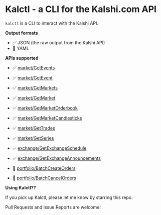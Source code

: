 # Kalctl - a CLI for the Kalshi.com API

`kalctl` is a CLI to interact with the Kalshi API.

**Output formats**

- ✅ JSON (the raw output from the Kalshi API)
- 🚧 YAML

**APIs supported**

- ✅ [market/GetEvents](https://trading-api.readme.io/reference/getevents)
- ✅ [market/GetEvent](https://trading-api.readme.io/reference/getevent)
- ✅ [market/GetMarkets](https://trading-api.readme.io/reference/getmarkets)
- ✅ [market/GetMarket](https://trading-api.readme.io/reference/getmarket)
- ✅ [market/GetMarketOrderbook](https://trading-api.readme.io/reference/getmarketorderbook)
- ✅ [market/GetMarketCandlesticks](https://trading-api.readme.io/reference/getmarketcandlesticks)
- ✅ [market/GetTrades](https://trading-api.readme.io/reference/gettrades)
- ✅ [market/GetSeries](https://trading-api.readme.io/reference/getseries)

- ✅ [exchange/GetExchangeSchedule](https://trading-api.readme.io/reference/getexchangeschedule)
- ✅ [exchange/GetExchangeAnnouncements](https://trading-api.readme.io/reference/getexchangeannouncements)

- 🚧 [portfolio/BatchCreateOrders](https://trading-api.readme.io/reference/batchcreateorders)
- 🚧 [portfolio/BatchCancelOrders](https://trading-api.readme.io/reference/batchcancelorders)

**Using Kalctl??**

If you pick up Kalctl, please let me know by starring this repo.

Pull Requests and Issue Reports are welcome!

